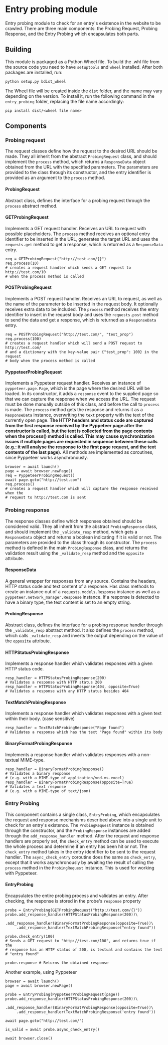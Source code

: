 # Entry probing module
Entry probing module to check for an entry's existence in the website to be
crawled. There are three main components: the Probing Request, Probing Response,
and the Entry Probing which encapsulates both parts.

## Building

This module is packaged as a Python Wheel file. To build the .whl file from the
source code you need to have `setuptools` and `wheel` installed. After both
packages are installed, run:

```
python setup.py bdist_wheel
```

The Wheel file will be created inside the `dist` folder, and the name may vary
depending on the version. To install it, run the following command in the
`entry_probing` folder, replacing the file name accordingly:

```
pip install dist/<wheel file name>
```

## Components

### Probing request
The request classes define how the request to the desired URL should be made.
They all inherit from the abstract `ProbingRequest` class, and should implement
the `process` method, which returns a `ResponseData` object obtained from the
URL with the specified parameters. The parameters are provided to the class
through its constructor, and the entry identifier is provided as an argument
to the `process` method.

#### ProbingRequest
Abstract class, defines the interface for a probing request through the
`process` abstract method.

#### GETProbingRequest
Implements a GET request handler. Receives an URL to request with possible
placeholders. The `process` method receives an optional entry identifier to be
inserted in the URL, generates the target URL and uses the `requests.get`
method to get a response, which is returned as a `ResponseData` entry.

```
req = GETProbingRequest("http://test.com/{}")
req.process(10)
# creates a request handler which sends a GET request to http://test.com/10
# when the process method is called
```

#### POSTProbingRequest
Implements a POST request handler. Receives an URL to request, as well as the
name of the parameter to be inserted in the request body. It optionally
receives extra data to be included. The `process` method receives the entry
identifier to insert in the request body and uses the `requests.post` method to
send the data and get a response, which is returned as a `ResponseData` entry.

```
req = POSTProbingRequest("http://test.com/", "test_prop")
req.process(100)
# creates a request handler which will send a POST request to http://test.com/
# and a dictionary with the key-value pair {"test_prop": 100} in the request
# body when the process method is called
```

#### PyppeteerProbingRequest
Implements a Pyppeteer request handler. Receives an instance of
`pyppeteer.page.Page`, which is the page where the desired URL will be loaded.
In its constructor, it adds a `response` event to the supplied page so that we
can capture the response when we access the URL. The request must be done
manually outside of this class, and before the call to `process` is made. The
`process` method gets the response and returns it as a `ResponseData` instance,
overwriting the `text` property with the text of the currently open page. **The
HTTP headers and status code are captured from the first response received by
the Pyppeteer page after the constructor is called, but the text is collected
from the page contents when the process() method is called. This may cause
synchronization issues if multiple pages are requested in sequence between
these calls (e.g.: it will analyse the response to the first page request, and
the text contents of the last page).** All methods are implemented as
coroutines, since Pyppeteer works asynchronously.

```
browser = await launch()
page = await browser.newPage()
req = PyppeteerProbingRequest()
await page.goto("http://test.com")
req.process()
# creates a request handler which will capture the response received when the
# request to http://test.com is sent
```

### Probing response
The response classes define which responses obtained should be considered valid.
They all inherit from the abstract `ProbingResponse` class, and should implement
the `_validate_resp` method, which gets a `ResponseData` object and returns a
boolean indicating if it is valid or not. The parameters are provided to the
class through its constructor. The `process` method is defined in the main
`ProbingResponse` class, and returns the validation result using the
`_validate_resp` method and the `opposite` attribute.

#### ResponseData
A general wrapper for responses from any source. Contains the headers, HTTP
status code and text content of a response. Has class methods to create an
instance out of a `requests.models.Response` instance as well as a
`pyppeteer.network_manager.Response` instance. If a response is detected to
have a binary type, the text content is set to an empty string.

#### ProbingResponse
Abstract class, defines the interface for a probing response handler through the
`_validate_resp` abstract method. It also defines the `process` method, which
calls `_validate_resp` and inverts the output depending on the value of the
`opposite` attribute.

#### HTTPStatusProbingResponse
Implements a response handler which validates responses with a given HTTP status
code.

```
resp_handler = HTTPStatusProbingResponse(200)
# Validates a response with HTTP status 200
resp_handler = HTTPStatusProbingResponse(404, opposite=True)
# Validates a response with any HTTP status besides 404
```

#### TextMatchProbingResponse
Implements a response handler which validates responses with a given text within
their body. (case sensitive)

```
resp_handler = TextMatchProbingResponse("Page found")
# Validates a response which has the text "Page found" within its body
```

#### BinaryFormatProbingResponse
Implements a response handler which validates responses with a non-textual
MIME-type.

```
resp_handler = BinaryFormatProbingResponse()
# Validates a binary response
# (e.g. with a MIME-type of application/vnd.ms-excel)
resp_handler = BinaryFormatProbingResponse(opposite=True)
# Validates a text response
# (e.g. with a MIME-type of text/json)
```

### Entry Probing
This component contains a single class, `EntryProbing`, which encapsulates the
request and response mechanisms described above into a single unit to check for
an entry's existence. The `ProbingRequest` instance is obtained through the
constructor, and the `ProbingResponse` instances are added through the
`add_response_handler` method. After the request and response handlers are
properly set, the `check_entry` method can be used to execute the whole process
and determine if an entry has been hit or not. The `check_entry` method takes
in the entry identifier to be sent to the request handler. The
`async_check_entry` coroutine does the same as `check_entry`, except that it
works asynchronously by awaiting the result of calling the `process` method in
the `ProbingRequest` instance. This is used for working with Pyppeteer.


#### EntryProbing
Encapsulates the entire probing process and validates an entry. After checking,
the response is stored in the probe's `response` property

```
probe = EntryProbing(GETProbingRequest("http://test.com/{}"))
probe.add_response_handler(HTTPStatusProbingResponse(200))\
     .add_response_handler(BinaryFormatProbingResponse(opposite=True))\
     .add_response_handler(TextMatchProbingResponse("entry found"))

probe.check_entry(100)
# Sends a GET request to "http://test.com/100", and returns true if the
# response has an HTTP status of 200, is textual and contains the text
# "entry found"

probe.response # Returns the obtained response
```

Another example, using Pyppeteer

```
browser = await launch()
page = await browser.newPage()

probe = EntryProbing(PyppeteerProbingRequest(page))
probe.add_response_handler(HTTPStatusProbingResponse(200))\
     .add_response_handler(BinaryFormatProbingResponse(opposite=True))\
     .add_response_handler(TextMatchProbingResponse('entry found'))

await page.goto("http://test.com/")

is_valid = await probe.async_check_entry()

await browser.close()
```
